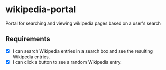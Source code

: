 # wikipedia-portal
Portal for searching and viewing wikipedia pages based on a user's search

## Requirements
* [x] I can search Wikipedia entries in a search box and see the resulting Wikipedia entries.
* [x] I can click a button to see a random Wikipedia entry.
